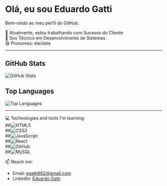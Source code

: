 # Olá, eu sou Eduardo Gatti

Bem-vindo ao meu perfil do GitHub.  

🔭 Atualmente, estou trabalhando com Sucesso do Cliente  
🌱 Sou Técnico em Desenvolvimento de Sistemas.  
😄 Pronomes: ele/dele 

---  

## GitHub Stats  

![GitHub Stats](https://github-readme-stats.vercel.app/api?username=EduardoGatti&show_icons=true&theme=radical)  

## Top Languages  

![Top Languages](https://github-readme-stats.vercel.app/api/top-langs/?username=EduardoGatti&layout=compact&theme=radical)  

---  

💻 Technologies and tools I'm learning:  
##![HTML5](https://upload.wikimedia.org/wikipedia/commons/5/51/HTML5_logo_and_wordmark.svg)  
##![CSS3](https://upload.wikimedia.org/wikipedia/commons/6/62/CSS3_logo_and_wordmark.svg)  
##![JavaScript](https://upload.wikimedia.org/wikipedia/commons/6/6a/JavaScript-logo.png)  
##![React](https://upload.wikimedia.org/wikipedia/commons/a/a7/React-icon.svg)  
##![GitHub](https://github.githubassets.com/images/modules/logos_page/GitHub-Mark.png)  
##![MySQL](https://upload.wikimedia.org/wikipedia/commons/b/b2/MySQL.png)   

📫 Reach me:  
- Email: [egatti662@gmail.com](mailto:egatti662@gmail.com)  
- LinkedIn: [Eduardo Gatti](https://www.linkedin.com/in/eduardo-gatti-js/)
